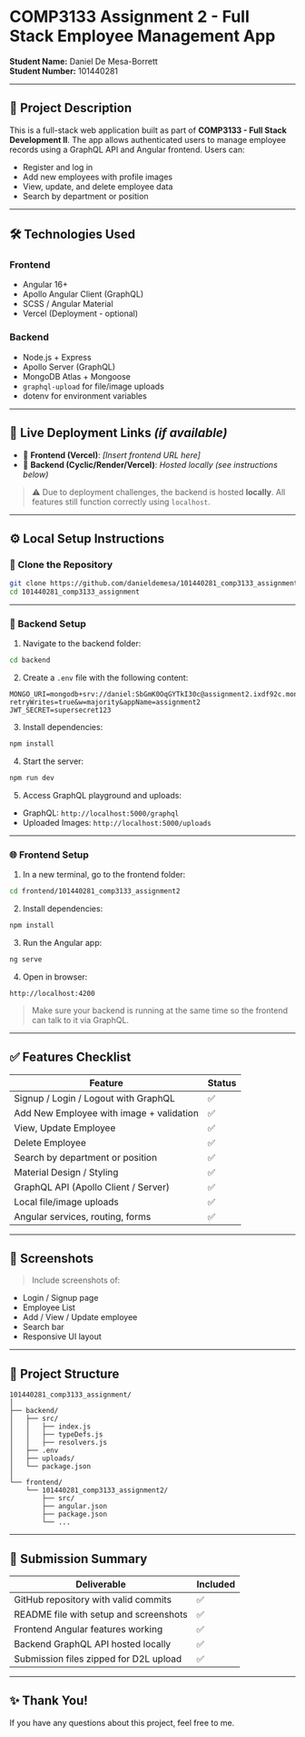# COMP3133 Assignment 2 - Full Stack Employee Management App  
**Student Name:** Daniel De Mesa-Borrett  
**Student Number:** 101440281  

---

## 📌 Project Description

This is a full-stack web application built as part of **COMP3133 - Full Stack Development II**. The app allows authenticated users to manage employee records using a GraphQL API and Angular frontend. Users can:

- Register and log in  
- Add new employees with profile images  
- View, update, and delete employee data  
- Search by department or position  

---

## 🛠 Technologies Used

### Frontend
- Angular 16+  
- Apollo Angular Client (GraphQL)  
- SCSS / Angular Material  
- Vercel (Deployment - optional)  

### Backend
- Node.js + Express  
- Apollo Server (GraphQL)  
- MongoDB Atlas + Mongoose  
- `graphql-upload` for file/image uploads  
- dotenv for environment variables  

---

## 🚀 Live Deployment Links *(if available)*

- 🔗 **Frontend (Vercel)**: *[Insert frontend URL here]*  
- 🔗 **Backend (Cyclic/Render/Vercel)**: *Hosted locally (see instructions below)*  

> ⚠️ Due to deployment challenges, the backend is hosted **locally**. All features still function correctly using `localhost`.

---

## ⚙️ Local Setup Instructions

### 📁 Clone the Repository

```bash
git clone https://github.com/danieldemesa/101440281_comp3133_assignment.git
cd 101440281_comp3133_assignment
```

---

### 🔧 Backend Setup

1. Navigate to the backend folder:

```bash
cd backend
```

2. Create a `.env` file with the following content:

```env
MONGO_URI=mongodb+srv://daniel:SbGmK0OqGYTkI30c@assignment2.ixdf92c.mongodb.net/employeesDB?retryWrites=true&w=majority&appName=assignment2
JWT_SECRET=supersecret123
```

3. Install dependencies:

```bash
npm install
```

4. Start the server:

```bash
npm run dev
```

5. Access GraphQL playground and uploads:
- GraphQL: `http://localhost:5000/graphql`  
- Uploaded Images: `http://localhost:5000/uploads`

---

### 🌐 Frontend Setup

1. In a new terminal, go to the frontend folder:

```bash
cd frontend/101440281_comp3133_assignment2
```

2. Install dependencies:

```bash
npm install
```

3. Run the Angular app:

```bash
ng serve
```

4. Open in browser:

```url
http://localhost:4200
```

> Make sure your backend is running at the same time so the frontend can talk to it via GraphQL.

---

## ✅ Features Checklist

| Feature | Status |
|--------|--------|
| Signup / Login / Logout with GraphQL | ✅ |
| Add New Employee with image + validation | ✅ |
| View, Update Employee | ✅ |
| Delete Employee | ✅ |
| Search by department or position | ✅ |
| Material Design / Styling | ✅ |
| GraphQL API (Apollo Client / Server) | ✅ |
| Local file/image uploads | ✅ |
| Angular services, routing, forms | ✅ |

---

## 📸 Screenshots

> Include screenshots of:
- Login / Signup page  
- Employee List  
- Add / View / Update employee  
- Search bar  
- Responsive UI layout

---

## 📁 Project Structure

```
101440281_comp3133_assignment/
│
├── backend/
│   ├── src/
│   │   ├── index.js
│   │   ├── typeDefs.js
│   │   ├── resolvers.js
│   ├── .env
│   ├── uploads/
│   └── package.json
│
└── frontend/
    └── 101440281_comp3133_assignment2/
        ├── src/
        ├── angular.json
        ├── package.json
        └── ...
```

---

## 🧾 Submission Summary

| Deliverable | Included |
|-------------|----------|
| GitHub repository with valid commits | ✅ |
| README file with setup and screenshots | ✅ |
| Frontend Angular features working | ✅ |
| Backend GraphQL API hosted locally | ✅ |
| Submission files zipped for D2L upload | ✅ |

---

## ✨ Thank You!

If you have any questions about this project, feel free to me.
